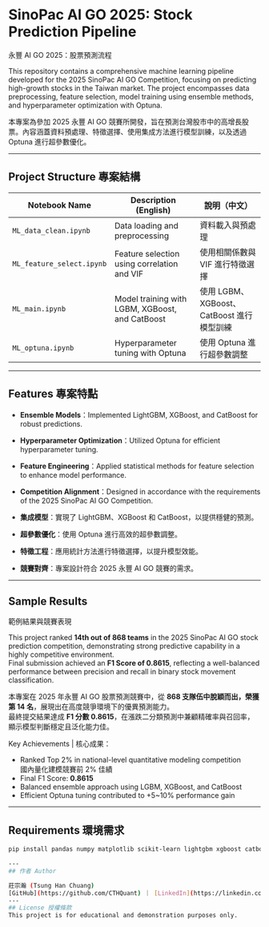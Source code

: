 # SinoPac AI GO 2025: Stock Prediction Pipeline  
永豐 AI GO 2025：股票預測流程

This repository contains a comprehensive machine learning pipeline developed for the 2025 SinoPac AI GO Competition, focusing on predicting high-growth stocks in the Taiwan market. The project encompasses data preprocessing, feature selection, model training using ensemble methods, and hyperparameter optimization with Optuna.

本專案為參加 2025 永豐 AI GO 競賽所開發，旨在預測台灣股市中的高增長股票。內容涵蓋資料預處理、特徵選擇、使用集成方法進行模型訓練，以及透過 Optuna 進行超參數優化。

---

## Project Structure 專案結構

| Notebook Name              | Description (English)                                     | 說明（中文）                           |
|----------------------------|------------------------------------------------------------|----------------------------------------|
| `ML_data_clean.ipynb`      | Data loading and preprocessing                             | 資料載入與預處理                        |
| `ML_feature_select.ipynb`  | Feature selection using correlation and VIF                | 使用相關係數與 VIF 進行特徵選擇         |
| `ML_main.ipynb`            | Model training with LGBM, XGBoost, and CatBoost            | 使用 LGBM、XGBoost、CatBoost 進行模型訓練 |
| `ML_optuna.ipynb`          | Hyperparameter tuning with Optuna                          | 使用 Optuna 進行超參數調整              |

---

## Features 專案特點

- **Ensemble Models**：Implemented LightGBM, XGBoost, and CatBoost for robust predictions.
- **Hyperparameter Optimization**：Utilized Optuna for efficient hyperparameter tuning.
- **Feature Engineering**：Applied statistical methods for feature selection to enhance model performance.
- **Competition Alignment**：Designed in accordance with the requirements of the 2025 SinoPac AI GO Competition.

- **集成模型**：實現了 LightGBM、XGBoost 和 CatBoost，以提供穩健的預測。
- **超參數優化**：使用 Optuna 進行高效的超參數調整。
- **特徵工程**：應用統計方法進行特徵選擇，以提升模型效能。
- **競賽對齊**：專案設計符合 2025 永豐 AI GO 競賽的需求。
  
---

## Sample Results  
範例結果與競賽表現

This project ranked **14th out of 868 teams** in the 2025 SinoPac AI GO stock prediction competition, demonstrating strong predictive capability in a highly competitive environment.  
Final submission achieved an **F1 Score of 0.8615**, reflecting a well-balanced performance between precision and recall in binary stock movement classification.

本專案在 2025 年永豐 AI GO 股票預測競賽中，從 **868 支隊伍中脫穎而出，榮獲第 14 名**，展現出在高度競爭環境下的優異預測能力。  
最終提交結果達成 **F1 分數 0.8615**，在漲跌二分類預測中兼顧精確率與召回率，顯示模型判斷穩定且泛化能力佳。

Key Achievements | 核心成果：
- Ranked Top 2% in national-level quantitative modeling competition  
  國內量化建模競賽前 2% 佳績
- Final F1 Score: **0.8615**
- Balanced ensemble approach using LGBM, XGBoost, and CatBoost
- Efficient Optuna tuning contributed to +5~10% performance gain

---

##  Requirements 環境需求

```bash
pip install pandas numpy matplotlib scikit-learn lightgbm xgboost catboost optuna

---
## 作者 Author

莊宗瀚 (Tsung Han Chuang)  
[GitHub](https://github.com/CTHQuant) ｜ [LinkedIn](https://linkedin.com/in/宗瀚-莊-1a8588358/)
---
## License 授權條款
This project is for educational and demonstration purposes only.
